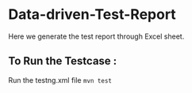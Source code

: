 # Data-driven-Test-Report
Here we generate the test report through Excel sheet.

## To Run the Testcase : 
Run the testng.xml file
`mvn test`